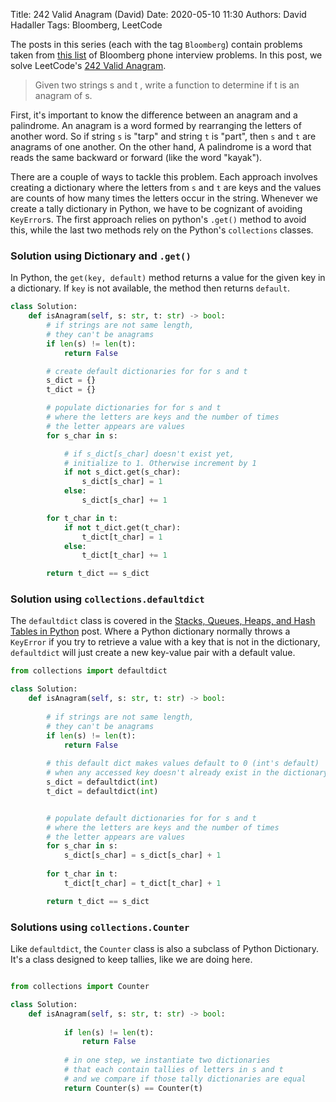 Title: 242 Valid Anagram (David)
Date: 2020-05-10 11:30
Authors: David Hadaller
Tags: Bloomberg, LeetCode

The posts in this series (each with the tag `Bloomberg`) contain problems taken from [this list](https://leetcode.com/discuss/interview-question/439548/Bloomberg-Phone-Interview-Questions) of Bloomberg phone interview problems. In this post, we solve LeetCode's [242 Valid Anagram](https://leetcode.com/problems/valid-anagram/). 

> Given two strings s and t , write a function to determine if t is an anagram of s.

First, it's important to know the difference between an anagram and a palindrome. An anagram is a word formed by rearranging the letters of another word. So if string `s` is "tarp" and string `t` is "part", then `s` and `t` are anagrams of one another. On the other hand, A palindrome is a word that reads the same backward or forward (like the word "kayak").

There are a couple of ways to tackle this problem. Each approach involves creating a dictionary where the letters from `s` and `t` are keys and the values are counts of how many times the letters occur in the string. Whenever we create a tally dictionary in Python, we have to be cognizant of avoiding `KeyError`s. The first approach relies on python's `.get()` method to avoid this, while the last two methods rely on the Python's `collections` classes. 

### Solution using Dictionary and `.get()`

In Python, the `get(key, default)` method returns a value for the given key in a dictionary. If `key` is not available, the method then returns `default`. 

```python
class Solution:
    def isAnagram(self, s: str, t: str) -> bool:
        # if strings are not same length, 
        # they can't be anagrams
        if len(s) != len(t):
            return False

        # create default dictionaries for for s and t
        s_dict = {}
        t_dict = {}

        # populate dictionaries for for s and t
        # where the letters are keys and the number of times
        # the letter appears are values
        for s_char in s: 

        	# if s_dict[s_char] doesn't exist yet, 
        	# initialize to 1. Otherwise increment by 1
            if not s_dict.get(s_char):
                s_dict[s_char] = 1
            else:
                s_dict[s_char] += 1

        for t_char in t:
            if not t_dict.get(t_char):
                t_dict[t_char] = 1
            else:
                t_dict[t_char] += 1

        return t_dict == s_dict

```


### Solution using `collections.defaultdict`

The `defaultdict` class is covered in the [Stacks, Queues, Heaps, and Hash Tables in Python]({filename}useful_python_libraries.md) post. Where a Python dictionary normally throws a `KeyError` if you try to retrieve a value with a key that is not in the dictionary, `defaultdict` will just create a new key-value pair with a default value.


```python
from collections import defaultdict 

class Solution:
    def isAnagram(self, s: str, t: str) -> bool:
        
        # if strings are not same length, 
        # they can't be anagrams
        if len(s) != len(t):
            return False
        
        # this default dict makes values default to 0 (int's default) 
        # when any accessed key doesn't already exist in the dictionary
        s_dict = defaultdict(int)
        t_dict = defaultdict(int)


  		# populate default dictionaries for for s and t
  		# where the letters are keys and the number of times
  		# the letter appears are values
        for s_char in s: 
            s_dict[s_char] = s_dict[s_char] + 1
        
        for t_char in t:
            t_dict[t_char] = t_dict[t_char] + 1 

        return t_dict == s_dict
```

### Solutions using `collections.Counter` 

Like `defaultdict`, the `Counter` class is also a subclass of Python Dictionary. It's a class designed to keep tallies, like we are doing here. 

```python

from collections import Counter 

class Solution:
    def isAnagram(self, s: str, t: str) -> bool:
            
            if len(s) != len(t):
                return False
        
        	# in one step, we instantiate two dictionaries 
        	# that each contain tallies of letters in s and t
        	# and we compare if those tally dictionaries are equal
            return Counter(s) == Counter(t)
```

